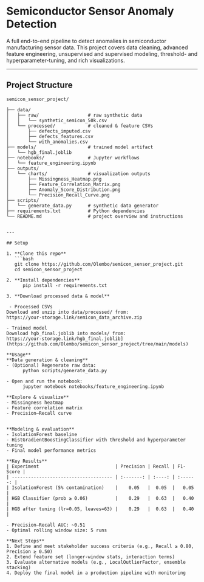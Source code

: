 # Semiconductor Sensor Anomaly Detection

A full end-to-end pipeline to detect anomalies in semiconductor manufacturing sensor data. This project covers data cleaning, advanced feature engineering, unsupervised and supervised modeling, threshold- and hyperparameter-tuning, and rich visualizations.

---
## Project Structure

```plaintext
semicon_sensor_project/

├── data/
│   ├── raw/                  # raw synthetic data
│   │   └── synthetic_semicon_50k.csv
│   └── processed/            # cleaned & feature CSVs
│       ├── defects_imputed.csv
│       ├── defects_features.csv
│       └── with_anomalies.csv
├── models/                   # trained model artifact
│   └── hgb_final.joblib
├── notebooks/                # Jupyter workflows
│   └── feature_engineering.ipynb
├── outputs/
│   └── charts/               # visualization outputs
│       ├── Missingness_Heatmap.png
│       ├── Feature_Correlation_Matrix.png
│       ├── Anomaly_Score_Distribution.png
│       └── Precision_Recall_Curve.png
├── scripts/
│   └── generate_data.py      # synthetic data generator
├── requirements.txt          # Python dependencies
└── README.md                 # project overview and instructions


---

## Setup

1. **Clone this repo**  
   ```bash
   git clone https://github.com/Olembo/semicon_sensor_project.git
   cd semicon_sensor_project

2. **Install dependencies**
      pip install -r requirements.txt

3. **Download processed data & model**

 - Processed CSVs
Download and unzip into data/processed/ from:
https://your-storage.link/semicon_data_archive.zip

- Trained model
Download hgb_final.joblib into models/ from:
https://your-storage.link/hgb_final.joblib](https://github.com/Olembo/semicon_sensor_project/tree/main/models)

**Usage**
**Data generation & cleaning**
- (Optional) Regenerate raw data:
      python scripts/generate_data.py

- Open and run the notebook:
      jupyter notebook notebooks/feature_engineering.ipynb

**Explore & visualize**
- Missingness heatmap
- Feature correlation matrix
- Precision–Recall curve


**Modeling & evaluation**
- IsolationForest baseline
- HistGradientBoostingClassifier with threshold and hyperparameter tuning
- Final model performance metrics

**Key Results**
| Experiment                            | Precision | Recall | F1-Score |
| ------------------------------------- | :-------: | :----: | :------: |
| IsolationForest (5% contamination)    |    0.05   |  0.05  |   0.05   |
| HGB Classifier (prob ≥ 0.06)          |    0.29   |  0.63  |   0.40   |
| HGB after tuning (lr=0.05, leaves=63) |    0.29   |  0.63  |   0.40   |

- Precision–Recall AUC: ~0.51
- Optimal rolling window size: 5 runs

**Next Steps**
1. Define and meet stakeholder success criteria (e.g., Recall ≥ 0.80, Precision ≥ 0.50)
2. Extend feature set (longer-window stats, interaction terms)
3. Evaluate alternative models (e.g., LocalOutlierFactor, ensemble stacking)
4. Deploy the final model in a production pipeline with monitoring

